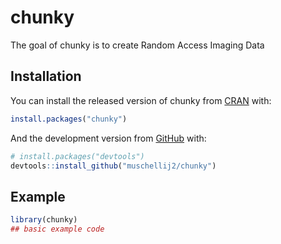 
<!-- README.md is generated from README.Rmd. Please edit that file -->

# chunky

<!-- badges: start -->

<!-- badges: end -->

The goal of chunky is to create Random Access Imaging Data

## Installation

You can install the released version of chunky from
[CRAN](https://CRAN.R-project.org) with:

``` r
install.packages("chunky")
```

And the development version from [GitHub](https://github.com/) with:

``` r
# install.packages("devtools")
devtools::install_github("muschellij2/chunky")
```

## Example

``` r
library(chunky)
## basic example code
```
